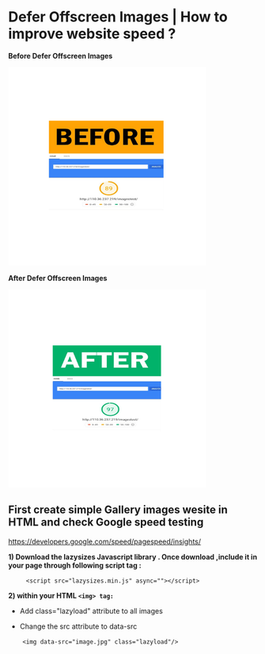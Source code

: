 # Defer Offscreen Images | How to improve website speed ?




<b>Before Defer Offscreen Images</b>

<img src="images/Before.png" height="400" width="400">

<b> After Defer Offscreen Images </b>

<img src="images/After.png" height="400" width="400">



## First create simple Gallery images wesite in HTML and check Google speed testing 

https://developers.google.com/speed/pagespeed/insights/


<b> 1) Download the lazysizes Javascript library . Once download ,include it in your page through following script tag :</b>
```
     <script src="lazysizes.min.js" async=""></script>
```
<b> 2) within your HTML ```<img> tag:``` </b>

* Add class="lazyload" attribute to all images
* Change the src attribute to data-src
 
    <!--Use data-src. And,specify lazyload class-->
```
    <img data-src="image.jpg" class="lazyload"/>
```
